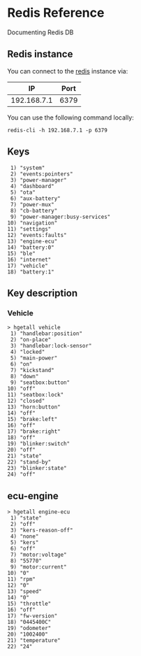 # Redis Reference

Documenting Redis DB

## Redis instance

You can connect to the [redis](https://redis.io) instance via:

| **IP**      | **Port** |
|-------------|----------|
| 192.168.7.1 | 6379     |

You can use the following command locally:

```
redis-cli -h 192.168.7.1 -p 6379
```

## Keys

```
 1) "system"
 2) "events:pointers"
 3) "power-manager"
 4) "dashboard"
 5) "ota"
 6) "aux-battery"
 7) "power-mux"
 8) "cb-battery"
 9) "power-manager:busy-services"
10) "navigation"
11) "settings"
12) "events:faults"
13) "engine-ecu"
14) "battery:0"
15) "ble"
16) "internet"
17) "vehicle"
18) "battery:1"
```

## Key description

### Vehicle

```
> hgetall vehicle
 1) "handlebar:position"
 2) "on-place"
 3) "handlebar:lock-sensor"
 4) "locked"
 5) "main-power"
 6) "on"
 7) "kickstand"
 8) "down"
 9) "seatbox:button"
10) "off"
11) "seatbox:lock"
12) "closed"
13) "horn:button"
14) "off"
15) "brake:left"
16) "off"
17) "brake:right"
18) "off"
19) "blinker:switch"
20) "off"
21) "state"
22) "stand-by"
23) "blinker:state"
24) "off"
```

## ecu-engine

```
> hgetall engine-ecu
 1) "state"
 2) "off"
 3) "kers-reason-off"
 4) "none"
 5) "kers"
 6) "off"
 7) "motor:voltage"
 8) "55770"
 9) "motor:current"
10) "0"
11) "rpm"
12) "0"
13) "speed"
14) "0"
15) "throttle"
16) "off"
17) "fw-version"
18) "0445400C"
19) "odometer"
20) "1002400"
21) "temperature"
22) "24"
```
